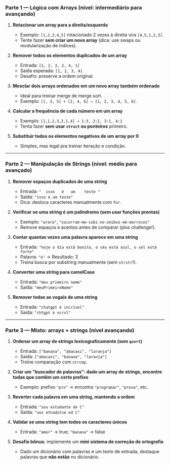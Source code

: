 ### **Parte 1 — Lógica com Arrays (nível: intermediário para avançando)**

1. **Rotacionar um array para a direita/esquerda**

   * Exemplo: `[1,2,3,4,5]` rotacionado 2 vezes à direita vira `[4,5,1,2,3]`.
   * Tente fazer **sem criar um novo array** (dica: use swaps ou modularização de índices).

2. **Remover todos os elementos duplicados de um array**

   * Entrada: `[1, 2, 3, 2, 4, 1]`
   * Saída esperada: `[1, 2, 3, 4]`
   * Desafio: preserve a ordem original.

3. **Mesclar dois arrays ordenados em um novo array também ordenado**

   * Ideal para treinar merge de merge sort.
   * Exemplo: `[1, 3, 5] + [2, 4, 6] → [1, 2, 3, 4, 5, 6]`.

4. **Calcular a frequência de cada número em um array**

   * Exemplo: `[1,1,2,3,2,1,4] → 1:3, 2:2, 3:1, 4:1`
   * Tenta fazer **sem usar `struct` ou ponteiros** primeiro.

5. **Substituir todos os elementos negativos de um array por 0**

   * Simples, mas legal pra treinar iteração e condição.

---

### **Parte 2 — Manipulação de Strings (nível: médio para avançado)**

1. **Remover espaços duplicados de uma string**

   * Entrada: `"  isso   é   um    teste "`
   * Saída: `"isso é um teste"`
   * Dica: desloca caracteres manualmente com `for`.

2. **Verificar se uma string é um palíndromo (sem usar funções prontas)**

   * Exemplo: `"arara"`, `"socorram-me-subi-no-onibus-em-marrocos"`
   * Remove espaços e acentos antes de comparar (plus challenge!).

3. **Contar quantas vezes uma palavra aparece em uma string**

   * Entrada: `"hoje o dia está bonito, o céu está azul, o sol está forte"`
   * Palavra: `"o"` → Resultado: 3
   * Treina busca por substring manualmente (sem `strstr`!).

4. **Converter uma string para camelCase**

   * Entrada: `"meu primeiro nome"`
   * Saída: `"meuPrimeiroNome"`

5. **Remover todas as vogais de uma string**

   * Entrada: `"chatgpt é incrível"`
   * Saída: `"chtgpt é ncrvl"`

---

### **Parte 3 — Misto: arrays + strings (nível avançando)**

1. **Ordenar um array de strings lexicograficamente (sem `qsort`)**

   * Entrada: `["banana", "abacaxi", "laranja"]`
   * Saída: `["abacaxi", "banana", "laranja"]`
   * Treine comparação com `strcmp`.

2. **Criar um "buscador de palavras": dado um array de strings, encontre todas que contêm um certo prefixo**

   * Exemplo: prefixo `"pro"` → encontra `"programar"`, `"prova"`, etc.

3. **Reverter cada palavra em uma string, mantendo a ordem**

   * Entrada: `"sou estudante de C"`
   * Saída: `"uos etnadutse ed C"`

4. **Validar se uma string tem todos os caracteres únicos**

   * Entrada: `"amor"` → true; `"banana"` → false

5. **Desafio bônus:** implemente um **mini sistema de correção de ortografia**

   * Dado um dicionário com palavras e um texto de entrada, destaque palavras que **não estão** no dicionário.

